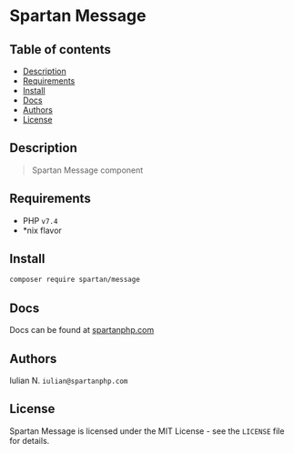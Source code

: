 # Spartan Message

## Table of contents

* [Description](#description)
* [Requirements](#requirements)
* [Install](#install)
* [Docs](#docs)
* [Authors](#authors)
* [License](#license)


## Description

> Spartan Message component
	

## Requirements

- PHP `v7.4`
- *nix flavor


## Install

```bash
composer require spartan/message
```

## Docs

Docs can be found at [spartanphp.com](https://spartanphp.com)


## Authors

Iulian N. `iulian@spartanphp.com`


## License

Spartan Message is licensed under the MIT License - see the `LICENSE` file for details.
